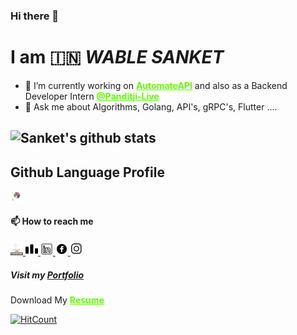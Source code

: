 ### Hi there 👋
# I am 🇮🇳 ***WABLE SANKET***

- 🔭 I’m currently working on <a href="https://github.com/Sanketwable/AutomatePI " class="btn-hire" style="text-align: center; color:rgb(94, 255, 0);"><b>AutomateAPI</b></a> and also as a Backend Developer Intern <a href="https://github.com/punditji-live" class="btn-hire" style="text-align: center; color:rgb(94, 255, 0);"><b>@Panditji-Live</b></a>
- 💬 Ask me about Algorithms, Golang, API's, gRPC's, Flutter ....


## ![Sanket's github stats](https://github-readme-stats.vercel.app/api?username=Sanketwable&count_private=true&show_icons=true&theme=onedark)

<!-- ## ![Top Langs](https://github-readme-stats.vercel.app/api/top-langs/?username=Sanketwable&layout=compact) -->

## Github Language Profile 

<a href="https://ionicabizau.github.io/github-profile-languages/api.html?sanketwable">
<img src = 'images/GLP.png' width = 20px>
</a>


####  📫 How to reach me 

<a href="https://www.codechef.com/users/sanket_wable">
<img src = 'images/codechef.png' width = 20px>
</a>                

<a href="http://codeforces.com/profile/WableSanket">
<img src = 'images/codeforces.png' width = 20px>
</a>

<a href="https://www.linkedin.com/in/wablesanket/">
<img src = 'images/linkedin.png' width = 20px>
</a>

<a href="https://www.facebook.com/sanketwable12/">
<img src = 'images/fb.png' width = 20px>
</a>

<a href="https://www.instagram.com/wable_sanket_/">
<img src = 'images/insta.png' width = 20px>
</a>

##### Visit my [Portfolio](https://github.com/Sanketwable/Portfolio)


Download My
<a href="https://drive.google.com/file/d/1xtTk5pl9APkr6UQjJaHi5U5X6RnaGpdW/view?usp=sharing" class="btn-hire" style="text-align: center; color:rgb(94, 255, 0);"><b>Resume</b></a>

[![HitCount](http://hits.dwyl.com/Sanketwable/sanketwable.svg)](http://hits.dwyl.com/Sanketwable/sanketwable)
